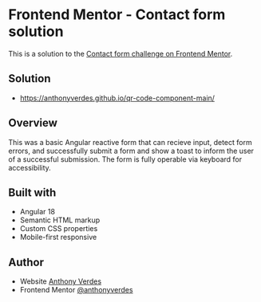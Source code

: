 # Frontend Mentor - Contact form solution

This is a solution to the [Contact form challenge on Frontend Mentor](https://www.frontendmentor.io/challenges/contact-form--G-hYlqKJj/hub).

## Solution
- https://anthonyverdes.github.io/qr-code-component-main/

## Overview 

This was a basic Angular reactive form that can recieve input, detect form errors, and successfully submit a form and show a toast to inform the user of a successful submission. The form is fully operable via keyboard for accessibility. 

## Built with

- Angular 18
- Semantic HTML markup
- Custom CSS properties
- Mobile-first responsive

## Author

- Website [Anthony Verdes](https://www.anthonyverdes.com/) 
- Frontend Mentor [@anthonyverdes](https://www.frontendmentor.io/profile/anthonyverdes)
